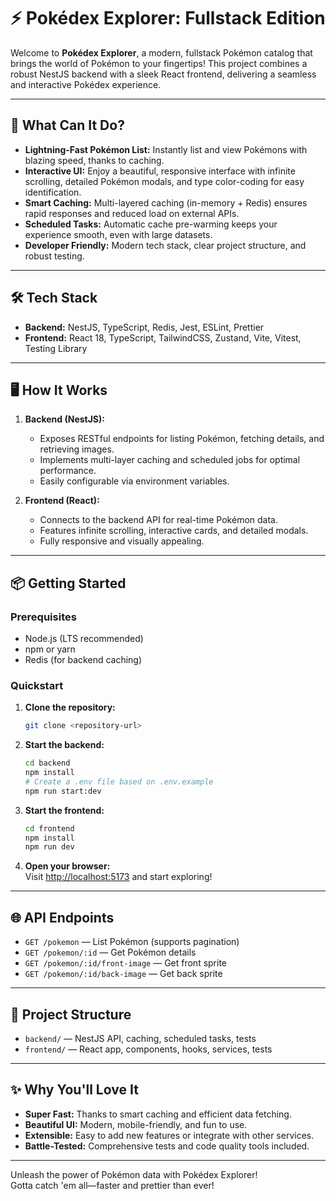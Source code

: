 # ⚡️ Pokédex Explorer: Fullstack Edition

Welcome to **Pokédex Explorer**, a modern, fullstack Pokémon catalog that brings the world of Pokémon to your fingertips! This project combines a robust NestJS backend with a sleek React frontend, delivering a seamless and interactive Pokédex experience.

---

## 🚀 What Can It Do?

- **Lightning-Fast Pokémon List:** Instantly list and view Pokémons with blazing speed, thanks to caching.
- **Interactive UI:** Enjoy a beautiful, responsive interface with infinite scrolling, detailed Pokémon modals, and type color-coding for easy identification.
- **Smart Caching:** Multi-layered caching (in-memory + Redis) ensures rapid responses and reduced load on external APIs.
- **Scheduled Tasks:** Automatic cache pre-warming keeps your experience smooth, even with large datasets.
- **Developer Friendly:** Modern tech stack, clear project structure, and robust testing.

---

## 🛠️ Tech Stack

- **Backend:** NestJS, TypeScript, Redis, Jest, ESLint, Prettier
- **Frontend:** React 18, TypeScript, TailwindCSS, Zustand, Vite, Vitest, Testing Library

---

## 🖥️ How It Works

1. **Backend (NestJS):**

   - Exposes RESTful endpoints for listing Pokémon, fetching details, and retrieving images.
   - Implements multi-layer caching and scheduled jobs for optimal performance.
   - Easily configurable via environment variables.

2. **Frontend (React):**
   - Connects to the backend API for real-time Pokémon data.
   - Features infinite scrolling, interactive cards, and detailed modals.
   - Fully responsive and visually appealing.

---

## 📦 Getting Started

### Prerequisites

- Node.js (LTS recommended)
- npm or yarn
- Redis (for backend caching)

### Quickstart

1. **Clone the repository:**

   ```bash
   git clone <repository-url>
   ```

2. **Start the backend:**

   ```bash
   cd backend
   npm install
   # Create a .env file based on .env.example
   npm run start:dev
   ```

3. **Start the frontend:**

   ```bash
   cd frontend
   npm install
   npm run dev
   ```

4. **Open your browser:**  
   Visit [http://localhost:5173](http://localhost:5173) and start exploring!

---

## 🌐 API Endpoints

- `GET /pokemon` — List Pokémon (supports pagination)
- `GET /pokemon/:id` — Get Pokémon details
- `GET /pokemon/:id/front-image` — Get front sprite
- `GET /pokemon/:id/back-image` — Get back sprite

---

## 🧩 Project Structure

- `backend/` — NestJS API, caching, scheduled tasks, tests
- `frontend/` — React app, components, hooks, services, tests

---

## ✨ Why You'll Love It

- **Super Fast:** Thanks to smart caching and efficient data fetching.
- **Beautiful UI:** Modern, mobile-friendly, and fun to use.
- **Extensible:** Easy to add new features or integrate with other services.
- **Battle-Tested:** Comprehensive tests and code quality tools included.

---

Unleash the power of Pokémon data with Pokédex Explorer!  
Gotta catch 'em all—faster and prettier than ever!
